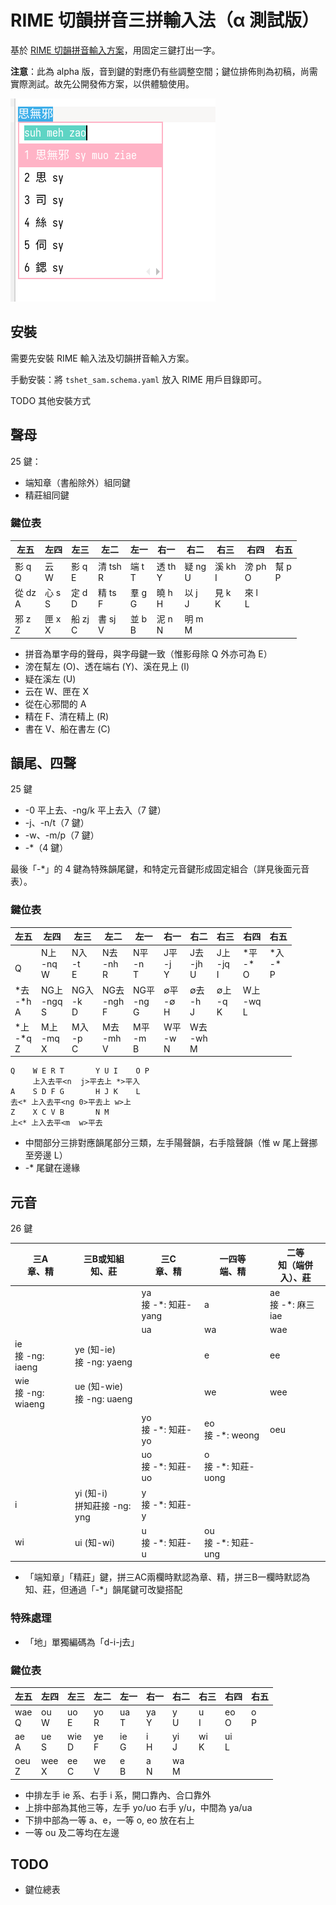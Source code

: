 # RIME 切韻拼音三拼輸入法（α 測試版）

基於 [RIME 切韻拼音輸入方案](https://github.com/ayaka14732/rime-tshet)，用固定三鍵打出一字。

__注意__：此為 alpha 版，音到鍵的對應仍有些調整空間；鍵位排佈則為初稿，尚需實際測試。故先公開發佈方案，以供體驗使用。

![Screenshot](screenshot.png)

## 安裝

需要先安裝 RIME 輸入法及切韻拼音輸入方案。

手動安裝：將 `tshet_sam.schema.yaml` 放入 RIME 用戶目錄即可。

TODO 其他安裝方式

## 聲母

25 鍵：

- 端知章（書船除外）組同鍵
- 精莊組同鍵

### 鍵位表

| 左五         | 左四        | 左三         | 左二          | 左一        | 右一         | 右二         | 右三         | 右四         | 右五        |
| ------------ | ----------- | ------------ | ------------- | ----------- | ------------ | ------------ | ------------ | ------------ | ----------- |
| 影 q<br />Q  | 云<br />W   | 影 q<br />E  | 清 tsh<br />R | 端 t<br />T | 透 th<br />Y | 疑 ng<br />U | 溪 kh<br />I | 滂 ph<br />O | 幫 p<br />P |
| 從 dz<br />A | 心 s<br />S | 定 d<br />D  | 精 ts<br />F  | 羣 g<br />G | 曉 h<br />H  | 以 j<br />J  | 見 k<br />K  | 來 l<br />L  |             |
| 邪 z<br />Z  | 匣 x<br />X | 船 zj<br />C | 書 sj<br />V  | 並 b<br />B | 泥 n<br />N  | 明 m<br />M  |              |              |             |

- 拼音為單字母的聲母，與字母鍵一致（惟影母除 Q 外亦可為 E）
- 滂在幫左 (O)、透在端右 (Y)、溪在見上 (I)
- 疑在溪左 (U)
- 云在 W、匣在 X
- 從在心邪間的 A
- 精在 F、清在精上 (R)
- 書在 V、船在書左 (C)

## 韻尾、四聲

25 鍵

- -0 平上去、-ng/k 平上去入（7 鍵）
- -j、-n/t（7 鍵）
- -w、-m/p（7 鍵）
- -*（4 鍵）

最後「-*」的 4 鍵為特殊韻尾鍵，和特定元音鍵形成固定組合（詳見後面元音表）。

### 鍵位表

| 左五                 | 左四                  | 左三                | 左二                  | 左一                 | 右一               | 右二                | 右三                | 右四                | 右五                |
| -------------------- | --------------------- | ------------------- | --------------------- | -------------------- | ------------------ | ------------------- | ------------------- | ------------------- | ------------------- |
| <br />Q              | N上<br />-nq<br />W   | N入<br />-t<br />E  | N去<br />-nh<br />R   | N平<br />-n<br />T   | J平<br />-j<br />Y | J去<br />-jh<br />U | J上<br />-jq<br />I | \*平<br />-*<br />O | \*入<br />-*<br />P |
| \*去<br />-*h<br />A | NG上<br />-ngq<br />S | NG入<br />-k<br />D | NG去<br />-ngh<br />F | NG平<br />-ng<br />G | ∅平<br />-∅<br />H | ∅去<br />-h<br />J  | ∅上<br />-q<br />K  | W上<br />-wq<br />L |                     |
| \*上<br />-*q<br />Z | M上<br />-mq<br />X   | M入<br />-p<br />C  | M去<br />-mh<br />V   | M平<br />-m<br />B   | W平<br />-w<br />N | W去<br />-wh<br />M |                     |                     |                     |

```
Q    W E R T       Y U I    O P
     上入去平<n  j>平去上 *>平入
A    S D F G       H J K    L
去<* 上入去平<ng 0>平去上 w>上
Z    X C V B       N M
上<* 上入去平<m  w>平去
```

- 中間部分三排對應韻尾部分三類，左手陽聲韻，右手陰聲韻（惟 w 尾上聲挪至旁邊 L）
- -* 尾鍵在邊緣

## 元音

26 鍵

| 三A<br />章、精         | 三B或知組<br />知、莊            | 三C<br />章、精          | 一四等<br />端、精      | 二等<br />知（端併入）、莊 |
| ----------------------- | -------------------------------- | ------------------------ | ----------------------- | -------------------------- |
|                         |                                  | ya<br />接 -*: 知莊-yang | a                       | ae<br />接 -*: 麻三 iae    |
|                         |                                  | ua                       | wa                      | wae                        |
| ie<br />接 -ng: iaeng   | ye (知-ie)<br />接 -ng: yaeng    |                          | e                       | ee                         |
| wie<br />接 -ng: wiaeng | ue (知-wie)<br />接 -ng: uaeng   |                          | we                      | wee                        |
|                         |                                  | yo<br />接 -*: 知莊-yo   | eo<br />接 -*: weong    | oeu                        |
|                         |                                  | uo<br />接 -*: 知莊-uo   | o<br />接 -*: 知莊-uong |                            |
| i                       | yi (知-i)<br />拼知莊接 -ng: yng | y<br />接 -*: 知莊-y     |                         |                            |
| wi                      | ui (知-wi)                       | u<br />接 -*: 知莊-u     | ou<br />接 -*: 知莊-ung |                            |

- 「端知章」「精莊」鍵，拼三AC兩欄時默認為章、精，拼三B一欄時默認為知、莊，但通過「-*」韻尾鍵可改變搭配

### 特殊處理

- 「地」單獨編碼為「d-i-j去」

### 鍵位表

| 左五       | 左四       | 左三       | 左二      | 左一      | 右一      | 右二      | 右三      | 右四      | 右五     |
| ---------- | ---------- | ---------- | --------- | --------- | --------- | --------- | --------- | --------- | -------- |
| wae<br />Q | ou<br />W  | uo<br />E  | yo<br />R | ua<br />T | ya<br />Y | y<br />U  | u<br />I  | eo<br />O | o<br />P |
| ae<br />A  | ue<br />S  | wie<br />D | ye<br />F | ie<br />G | i<br />H  | yi<br />J | wi<br />K | ui<br />L |          |
| oeu<br />Z | wee<br />X | ee<br />C  | we<br />V | e<br />B  | a<br />N  | wa<br />M |           |           |          |

- 中排左手 ie 系、右手 i 系，開口靠內、合口靠外
- 上排中部為其他三等，左手 yo/uo 右手 y/u，中間為 ya/ua
- 下排中部為一等 a、e，一等 o, eo 放在右上
- 一等 ou 及二等均在左邊

## TODO

- 鍵位總表